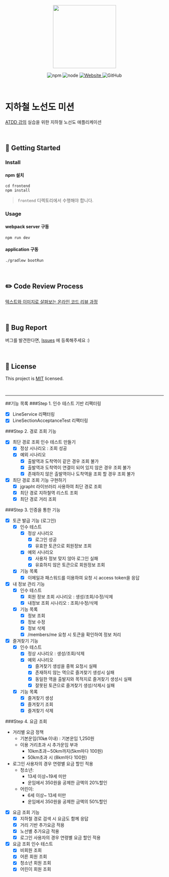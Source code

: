<p align="center">
    <img width="200px;" src="https://raw.githubusercontent.com/woowacourse/atdd-subway-admin-frontend/master/images/main_logo.png"/>
</p>
<p align="center">
  <img alt="npm" src="https://img.shields.io/badge/npm-6.14.15-blue">
  <img alt="node" src="https://img.shields.io/badge/node-14.18.2-blue">
  <a href="https://edu.nextstep.camp/c/R89PYi5H" alt="nextstep atdd">
    <img alt="Website" src="https://img.shields.io/website?url=https%3A%2F%2Fedu.nextstep.camp%2Fc%2FR89PYi5H">
  </a>
  <img alt="GitHub" src="https://img.shields.io/github/license/next-step/atdd-subway-admin">
</p>

<br>

# 지하철 노선도 미션
[ATDD 강의](https://edu.nextstep.camp/c/R89PYi5H) 실습을 위한 지하철 노선도 애플리케이션

<br>

## 🚀 Getting Started

### Install
#### npm 설치
```
cd frontend
npm install
```
> `frontend` 디렉토리에서 수행해야 합니다.

### Usage
#### webpack server 구동
```
npm run dev
```
#### application 구동
```
./gradlew bootRun
```
<br>

## ✏️ Code Review Process
[텍스트와 이미지로 살펴보는 온라인 코드 리뷰 과정](https://github.com/next-step/nextstep-docs/tree/master/codereview)

<br>

## 🐞 Bug Report

버그를 발견한다면, [Issues](https://github.com/next-step/atdd-subway-service/issues) 에 등록해주세요 :)

<br>

## 📝 License

This project is [MIT](https://github.com/next-step/atdd-subway-service/blob/master/LICENSE.md) licensed.

<br>

------
##기능 목록
###Step 1. 인수 테스트 기반 리팩터링
- [X] LineService 리팩터링
- [X] LineSectionAcceptanceTest 리팩터링

###Step 2. 경로 조회 기능
- [X] 최단 경로 조회 인수 테스트 만들기
  - [X] 정상 시나리오 : 조회 성공
  - [X] 예외 시나리오
    - [X] 출발역과 도착역이 같은 경우 조회 불가
    - [X] 출발역과 도착역이 연결이 되어 있지 않은 경우 조회 불가
    - [X] 존재하지 않은 출발역이나 도착역을 조회 할 경우 조회 불가
- [X] 최단 경로 조회 기능 구현하기
  - [X] jgrapht 라이브러리 사용하여 최단 경로 조회
  - [X] 최단 경로 지하철역 리스트 조회
  - [X] 최단 경로 거리 조회

###Step 3. 인증을 통한 기능
- [X] 토큰 발급 기능 (로그인)
  - [X] 인수 테스트
    - [X] 정상 시나리오 
      - [X] 로그인 성공
      - [X] 유효한 토큰으로 회원정보 조회
    - [X] 예외 시나리오
      - [X] 사용자 정보 맞지 않아 로그인 실패
      - [X] 유효하지 않은 토큰으로 회원정보 조회
  - [X] 기능 목록
    - [X] 이메일과 패스워드를 이용하여 요청 시 access token을 응답
- [X] 내 정보 관리 기능
  - [X] 인수 테스트
    - [X] 회원 정보 조회 시나리오 : 생성/조회/수정/삭제
    - [X] 내정보 조회 시나리오 : 조회/수정/삭제
  - [X] 기능 목록
    - [X] 정보 조회
    - [X] 정보 수정
    - [X] 정보 삭제
    - [X] /members/me 요청 시 토큰을 확인하여 정보 처리
- [X] 즐겨찾기 기능
  - [X] 인수 테스트
    - [X] 정상 시나리오 : 생성/조회/삭제
    - [X] 예외 시나리오
      - [X] 즐겨찾기 생성을 중복 요청시 실패
      - [X] 존재하지 않는 역으로 즐겨찾기 생성시 실패
      - [X] 동일한 역을 출발지와 목적지로 즐겨찾기 생성시 실패
      - [X] 잘못된 토큰으로 즐겨찾기 생성/삭제시 실패
  - [X] 기능 목록
    - [X] 즐겨찾기 생성
    - [X] 즐겨찾기 조회
    - [X] 즐겨찾기 삭제
    
###Step 4. 요금 조회
- 거리별 요금 정책 
  - 기본운임(10㎞ 이내) : 기본운임 1,250원 
  - 이용 거리초과 시 추가운임 부과 
    - 10km초과∼50km까지(5km마다 100원)
    - 50km초과 시 (8km마다 100원)
- 로그인 사용자의 경우 연령별 요금 할인 적용
  - 청소년:
    - 13세 이상~19세 미만
    - 운임에서 350원을 공제한 금액의 20%할인 
  - 어린이:
    - 6세 이상~ 13세 미만
    - 운임에서 350원을 공제한 금액의 50%할인

- [X] 요금 조회 기능
  - [X] 지하철 경로 검색 시 요금도 함께 응답
  - [X] 거리 기반 추가요금 적용
  - [X] 노선별 추가요금 적용
  - [X] 로그인 사용자의 경우 연령별 요금 할인 적용
- [X] 요금 조회 인수 테스트
  - [X] 비회원 조회
  - [X] 어른 회원 조회
  - [X] 청소년 회원 조회
  - [X] 어린이 회원 조회